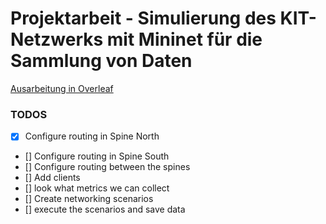 # Projektarbeit - Simulierung des KIT-Netzwerks mit Mininet für die Sammlung von Daten

[Ausarbeitung in Overleaf](https://de.overleaf.com/read/vhmxkngntjpv#83789b)

### TODOS
- [x] Configure routing in Spine North
- [] Configure routing in Spine South
- [] Configure routing between the spines
- [] Add clients
- [] look what metrics we can collect
- [] Create networking scenarios
- [] execute the scenarios and save data